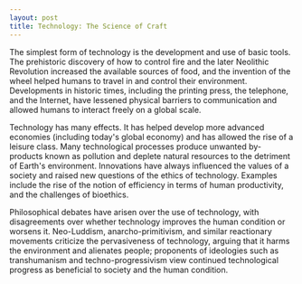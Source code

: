 ```yaml
---
layout: post
title: Technology: The Science of Craft
---
```


The simplest form of technology is the development and use of basic tools. The prehistoric discovery of how to control fire and the later Neolithic Revolution increased the available sources of food, and the invention of the wheel helped humans to travel in and control their environment. Developments in historic times, including the printing press, the telephone, and the Internet, have lessened physical barriers to communication and allowed humans to interact freely on a global scale.

Technology has many effects. It has helped develop more advanced economies (including today's global economy) and has allowed the rise of a leisure class. Many technological processes produce unwanted by-products known as pollution and deplete natural resources to the detriment of Earth's environment. Innovations have always influenced the values of a society and raised new questions of the ethics of technology. Examples include the rise of the notion of efficiency in terms of human productivity, and the challenges of bioethics.

Philosophical debates have arisen over the use of technology, with disagreements over whether technology improves the human condition or worsens it. Neo-Luddism, anarcho-primitivism, and similar reactionary movements criticize the pervasiveness of technology, arguing that it harms the environment and alienates people; proponents of ideologies such as transhumanism and techno-progressivism view continued technological progress as beneficial to society and the human condition.
